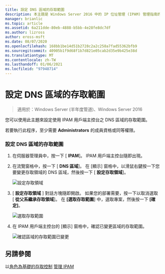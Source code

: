 ```yaml
---
title: 設定 DNS 區域的存取範圍
description: 本主題是 Windows Server 2016 中的 IP 位址管理 (IPAM) 管理指南的一部分。
manager: brianlic
ms.topic: article
ms.assetid: 6a211dde-80eb-4888-b5bb-4e28fe8dc7df
ms.author: lizross
author: eross-msft
ms.date: 08/07/2020
ms.openlocfilehash: 168bb1be14d51b2728c2a2c258a7fad55362bfb9
ms.sourcegitcommit: 40905b1f9d68f1b7d821e05cab2d35e9b425e38d
ms.translationtype: MT
ms.contentlocale: zh-TW
ms.lasthandoff: 01/06/2021
ms.locfileid: "97948714"
---
```

# <a name="set-access-scope-for-a-dns-zone"></a>設定 DNS 區域的存取範圍

>適用於：Windows Server (半年度管道)、Windows Server 2016

您可以使用此主題來設定使用 IPAM 用戶端主控台之 DNS 區域的存取範圍。

若要執行此程序，至少需要 **Administrators** 的成員資格或同等權限。

### <a name="to-set-the-access-scope-for-a-dns-zone"></a>設定 DNS 區域的存取範圍

1.  在伺服器管理員中，按一下 [  **IPAM**]。 IPAM 用戶端主控台隨即出現。

2.  在流覽窗格中，按一下 [ **DNS 區域**]。 在 [顯示] 窗格中，以滑鼠右鍵按一下您要變更存取領域的 DNS 區域，然後按一下 [ **設定存取領域**]。

    ![設定存取領域](../../media/Set-Access-Scope-for-a-DNS-Zone/ipam_SetAccessScopeOfZone_02.jpg)

3.  [ **設定存取領域** ] 對話方塊隨即開啟。 如果您的部署需要，按一下以取消選取 [ **從父系繼承存取領域**]。 在 **[選取存取範圍**] 中，選取專案，然後按一下 **[確定]**。

    ![選取存取範圍](../../media/Set-Access-Scope-for-a-DNS-Zone/ipam_SetAccessScopeOfZone_03.jpg)

4.  在 IPAM 用戶端主控台的 [顯示] 窗格中，確認已變更區域的存取範圍。

    ![確認區域的存取範圍已變更](../../media/Set-Access-Scope-for-a-DNS-Zone/ipam_SetAccessScopeOfZone_04.jpg)

## <a name="see-also"></a>另請參閱
以[角色為基礎的存取控制](Role-based-Access-Control.md) 
[管理 IPAM](Manage-IPAM.md)



